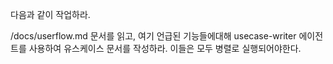 다음과 같이 작업하라.

/docs/userflow.md 문서를 읽고, 여기 언급된 기능들에대해 usecase-writer 에이전트를 사용하여 유스케이스 문서를 작성하라. 이들은 모두 병렬로 실행되어야한다.